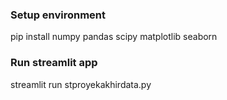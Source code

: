 ### Setup environment
pip install numpy pandas scipy matplotlib seaborn 

### Run streamlit app
streamlit run stproyekakhirdata.py
